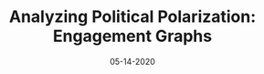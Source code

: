 ---
title: "Analyzing Political Polarization: Engagement Graphs"
slug: "political-topic-centrality-1"
emoji: "🏛"
blurb: "Part one of a three in a series that breaks down my paper, <em><a aria-label='Paper' href='https://github.com/cameron-raymond/CISC500-SeniorThesis/blob/master/topic_centrality_paper/Measures_of_Topic_Centrality_for_Online_Political_Engagement.pdf'>Measures of Topic Centrality for Online Political Engagement</a></em>, in an accessible and engaging format. Posted on the popular blog Towards Data Science."
type: "bp"
tags: ["gt"]
link: "<a aria-label='Blog' href='https://medium.com/@cameronraymond/analyzing-political-polarization-on-twitter-engagement-graphs-aa0614ed1361#f474-b018cc270d34'>Blog</a>"
date: "05-14-2020"
prod: true
mediumURL: https://towardsdatascience.com/analyzing-political-polarization-on-twitter-engagement-graphs-aa0614ed1361
---